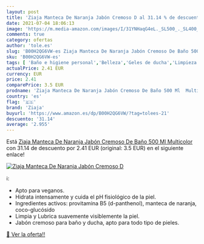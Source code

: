 ```yaml
---
layout: post
title: 'Ziaja Manteca De Naranja Jabón Cremoso D al 31.14 % de descuento'
date: 2021-07-04 18:06:13
image: 'https://m.media-amazon.com/images/I/31YNHaqG4eL._SL500_._SL400_.jpg'
comments: true
category: ofertas
author: 'tole.es'
slug: 'B00H2QG6VW-es Ziaja Manteca De Naranja Jabón Cremoso De Baño 500 Ml...'
sku: 'B00H2QG6VW-es'
tags: [ 'Baño e higiene personal','Belleza','Geles de ducha','Limpieza personal','jabón','ziaja', ]
actualPrice: 2.41 EUR
currency: EUR
price: 2.41
comparePrice: 3.5 EUR
prodname: 'Ziaja Manteca De Naranja Jabón Cremoso De Baño 500 Ml  Multicolor'
country: 'es'
flag: '🇪🇸'
brand: 'Ziaja'
buyurl: 'https://www.amazon.es/dp/B00H2QG6VW/?tag=tolees-21'
descuento: '31.14'
average: '2.955'
---
```


Está [Ziaja Manteca De Naranja Jabón Cremoso De Baño 500 Ml  Multicolor](https://www.amazon.es/dp/B00H2QG6VW/?tag=tolees-21) con 31.14 de descuento por 2.41 EUR (original: 3.5 EUR) en el siguiente enlace!

[![Ziaja Manteca De Naranja Jabón Cremoso D](https://m.media-amazon.com/images/I/31YNHaqG4eL._SL500_._SL400_.jpg)](https://www.amazon.es/dp/B00H2QG6VW/?tag=tolees-21)

ℹ️:

- Apto para veganos.
- Hidrata intensamente y cuida el pH fisiológico de la piel.
- Ingredientes activos: provitamina B5 (d-panthenol), manteca de naranja, coco-glucósido
- Limpia y Lubrica suavemente visiblemente la piel.
- Jabón cremoso para baño y ducha, apto para todo tipo de pieles.

[🛒 Ver la oferta!!](https://www.amazon.es/dp/B00H2QG6VW/?tag=tolees-21)
